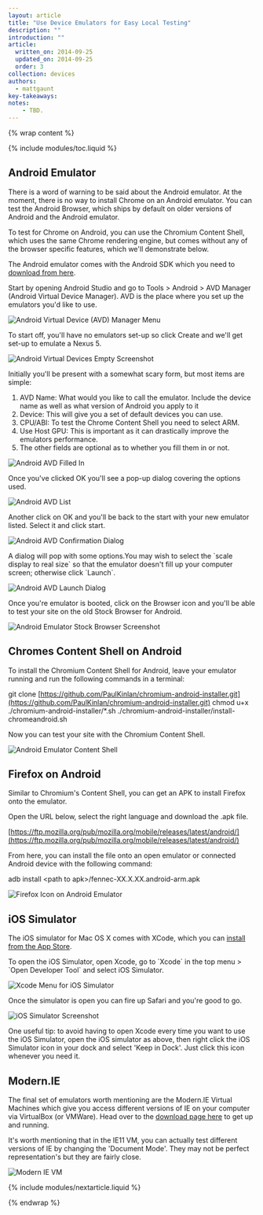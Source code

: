```yaml
---
layout: article
title: "Use Device Emulators for Easy Local Testing"
description: ""
introduction: ""
article:
  written_on: 2014-09-25
  updated_on: 2014-09-25
  order: 3
collection: devices
authors:
  - mattgaunt
key-takeaways:
notes:
    - TBD.
---
```

{% wrap content %}

{% include modules/toc.liquid %}

## Android Emulator

There is a word of warning to be said about the Android emulator. At the moment,
there is no way to install Chrome on an Android emulator. You can test the
Android Browser, which ships by default on older versions of Android and the
Android emulator.

To test for Chrome on Android, you can use the Chromium Content Shell, which
uses the same Chrome rendering engine, but comes without any of the browser
specific features, which we'll demonstrate below.
<!-- No converter for: PAGE_BREAK -->
The Android emulator comes with the Android SDK which you need to [download from
here](http://developer.android.com/sdk/installing/studio.html).

Start by opening Android Studio and go to Tools &gt; Android &gt; AVD Manager
(Android Virtual Device Manager). AVD is the place where you set up the
emulators you'd like to use.

<img src="imgs/android-emulator-adv-manager.png" alt="Android Virtual Device (AVD) Manager Menu" />

To start off, you'll have no emulators set-up so click Create and we'll get
set-up to emulate a Nexus 5.

<img src="imgs/android-avd-empty.png" alt="Android Virtual Devices Empty Screenshot" />

Initially you'll be present with a somewhat scary form, but most items are
simple:

1. AVD Name: What would you like to call the emulator. Include the device name
   as well as what version of Android you apply to it
2. Device: This will give you a set of default devices you can use.
3. CPU/ABI: To test the Chrome Content Shell you need to select ARM.
4. Use Host GPU: This is important as it can drastically improve the emulators
   performance.
5. The other fields are optional as to whether you fill them in or not.

<img src="imgs/android-avd-filled-in.png" alt="Android AVD Filled In" />

Once you've clicked OK you'll see a pop-up dialog covering the options used.

<img src="imgs/android-avd-listed.png" alt="Android AVD List" />

Another click on OK and you'll be back to the start with your new emulator
listed. Select it and click start.

<img src="imgs/android-avd-result.png" alt="Android AVD Confirmation Dialog" />

A dialog will pop with some options.You may wish to select the \`scale display
to real size\` so that the emulator doesn't fill up your computer screen;
otherwise click \`Launch\`.

<img src="imgs/android-avd-launch.png" alt="Android AVD Launch Dialog" />

Once you're emulator is booted, click on the Browser icon and you'll be able to
test your site on the old Stock Browser for Android.

<img src="imgs/android-emulator-stock-browser.png" alt="Android Emulator Stock Browser Screenshot" />

## Chromes Content Shell on Android

To install the Chromium Content Shell for Android, leave your emulator running
and run the following commands in a terminal:

git clone
[https://github.com/PaulKinlan/chromium-android-installer.git](https://github.com/PaulKinlan/chromium-android-installer.git)
chmod u+x ./chromium-android-installer/\*.sh
./chromium-android-installer/install-chromeandroid.sh

Now you can test your site with the Chromium Content Shell.

<img src="imgs/android-avd-contentshell.png" alt="Android Emulator Content Shell" />

## Firefox on Android

Similar to Chromium's Content Shell, you can get an APK to install Firefox onto
the emulator.

Open the URL below, select the right language and download the  .apk file.

[https://ftp.mozilla.org/pub/mozilla.org/mobile/releases/latest/android/](https://ftp.mozilla.org/pub/mozilla.org/mobile/releases/latest/android/)

From here, you can install the file onto an open emulator or connected Android
device with the following command:

adb install &lt;path to apk&gt;/fennec-XX.X.XX.android-arm.apk

<img src="imgs/ff-on-android-emulator.png" alt="Firefox Icon on Android Emulator" />

## iOS Simulator

The iOS simulator for Mac OS X comes with XCode, which you can [install from the
App Store](https://itunes.apple.com/us/app/xcode/id497799835?ls=1&mt=12).

To open the iOS Simulator, open Xcode, go to \`Xcode\` in the top menu &gt;
\`Open Developer Tool\` and select iOS Simulator.

<img src="imgs/xcode-ios-simulator.png" alt="Xcode Menu for iOS Simulator" />

Once the simulator is open you can fire up Safari and you're good to go.

<img src="imgs/ios-simulator.png" alt="iOS Simulator Screenshot" />

One useful tip: to avoid having to open Xcode every time you want to use the iOS
Simulator, open the iOS simulator as above, then right click the iOS Simulator
icon in your dock and select 'Keep in Dock'. Just click this icon whenever you
need it.

## Modern.IE

The final set of emulators worth mentioning are the Modern.IE Virtual Machines
which give you access different versions of IE on your computer via VirtualBox
(or VMWare). Head over to the [download page
here](https://modern.ie/en-us/virtualization-tools#downloads) to get up and
running.

It's worth mentioning that in the IE11 VM, you can actually test different
versions of IE by changing the 'Document Mode'. They may not be perfect
representation's but they are fairly close.

<img src="imgs/modern-ie-simulator.png" alt="Modern IE VM" />

{% include modules/nextarticle.liquid %}

{% endwrap %}
